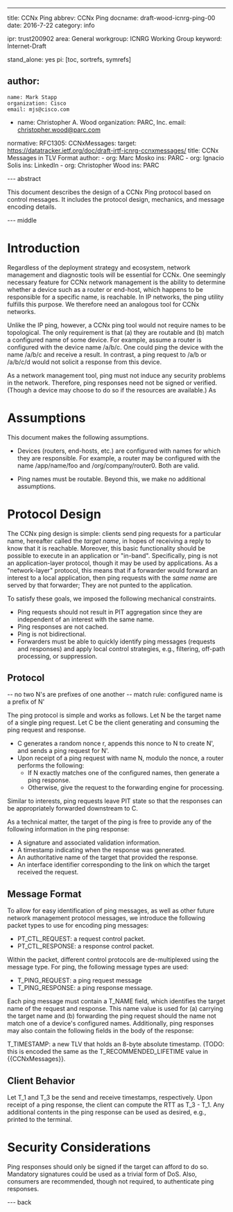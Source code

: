 ---
title: CCNx Ping
abbrev: CCNx Ping
docname: draft-wood-icnrg-ping-00
date: 2016-7-22
category: info

ipr: trust200902
area: General
workgroup: ICNRG Working Group
keyword: Internet-Draft

stand_alone: yes
pi: [toc, sortrefs, symrefs]

author:
 -
    name: Mark Stapp
    organization: Cisco
    email: mjs@cisco.com
 -
    name: Christopher A. Wood
    organization: PARC, Inc.
    email: christopher.wood@parc.com

normative:
    RFC1305:
    CCNxMessages:
        target: https://datatracker.ietf.org/doc/draft-irtf-icnrg-ccnxmessages/
        title: CCNx Messages in TLV Format
        author:
            -
                org: Marc Mosko
                ins: PARC
            -
                org: Ignacio Solis
                ins: LinkedIn
            -
                org: Christopher Wood
                ins: PARC

--- abstract

This document describes the design of a CCNx Ping protocol based on control
messages. It includes the protocol design, mechanics, and message encoding 
details. 

--- middle

# Introduction

Regardless of the deployment strategy and ecosystem, network management and 
diagnostic tools will be essential for CCNx. One seemingly necessary feature
for CCNx network management is the ability to determine whether a device such
as a router or end-host, which happens to be responsible for a specific name, 
is reachable. In IP networks, the ping utility fulfills this purpose. We therefore 
need an analogous tool for CCNx networks. 

Unlike the IP ping, however, a CCNx ping tool would not require names to be topological. 
The only requirement is that (a) they are routable and (b) match a configured name of 
some device. For example, assume a router is configured with the device name /a/b/c. 
One could ping the device with the name /a/b/c and receive a result. In contrast, a ping 
request to /a/b or /a/b/c/d would not solicit a response from this device. 

As a network management tool, ping must not induce any security problems in the network. 
Therefore, ping responses need not be signed or verified. (Though a device may choose
to do so if the resources are available.) As

# Assumptions

This document makes the following assumptions.

- Devices (routers, end-hosts, etc.) are configured with names for which they are responsible. 
 For example, a router may be configured with the name /app/name/foo and /org/company/router0.
 Both are valid. 

- Ping names must be routable. Beyond this, we make no additional assumptions.

# Protocol Design

The CCNx ping design is simple: clients send ping requests for a particular name, hereafter
called the *target name*, in hopes of receiving a reply to know that it is reachable. 
Moreover, this basic functionality should be possible to execute in an application or "in-band".
Specifically, ping is not an application-layer protocol, though it may be used by applications.
As a "network-layer" protocol, this means that if a forwarder would forward an interest to a local
application, then ping requests with the *same name* are served by that forwarder; They are not
punted to the application.

To satisfy these goals, we imposed the following mechanical constraints. 

- Ping requests should not result in PIT aggregation since they are independent of
an interest with the same name.
- Ping responses are not cached.
- Ping is not bidirectional.
- Forwarders must be able to quickly identify ping messages (requests and responses) and apply
 local control strategies, e.g., filtering, off-path processing, or suppression.

## Protocol

-- no two N's are prefixes of one another
-- match rule: configured name is a prefix of N'

The ping protocol is simple and works as follows. Let N be the target name of 
a single ping request. Let C be the client generating and consuming the ping request
and response. 

- C generates a random nonce r, appends this nonce to N to create N', and sends a ping request for N'.
- Upon receipt of a ping request with name N, modulo the nonce, a router performs the following:
    - If N exactly matches one of the configured names, then generate a ping response. 
    - Otherwise, give the request to the forwarding engine for processing.

Similar to interests, ping requests leave PIT state so that the responses can be appropriately forwarded
downstream to C.

As a technical matter, the target of the ping is free to provide any of the following information
in the ping response:

- A signature and associated validation information.
- A timestamp indicating when the response was generated.
- An authoritative name of the target that provided the response.
- An interface identifier corresponding to the link on which the target received the request.

## Message Format

To allow for easy identification of ping messages, as well as other future network
management protocol messages, we introduce the following packet types to use for
encoding ping messages:

- PT_CTL_REQUEST: a request control packet.
- PT_CTL_RESPONSE: a response control packet.

Within the packet, different control protocols are de-multiplexed using the message
type. For ping, the following message types are used:

- T_PING_REQUEST: a ping request message
- T_PING_RESPONSE: a ping response message.

Each ping message must contain a T_NAME field, which identifies the target name of the
request and response. This name value is used for (a) carrying the target name and (b)
forwarding the ping request should the name not match one of a device's configured names.
Additionally, ping responses may also contain the following fields
in the body of the response:

T_TIMESTAMP: a new TLV that holds an 8-byte absolute timestamp. (TODO: this is
encoded the same as the T_RECOMMENDED_LIFETIME value in {{CCNxMessages}}. 

## Client Behavior

Let T_1 and T_3 be the send and receive timestamps, respectively. 
Upon receipt of a ping response, the client can compute the RTT
as T_3 - T_1. Any additional contents in the ping response can be
used as desired, e.g., printed to the terminal.

# Security Considerations

Ping responses should only be signed if the target can afford to do so. Mandatory signatures
could be used as a trivial form of DoS. Also, consumers are recommended, though not required,
to authenticate ping responses. 

--- back
